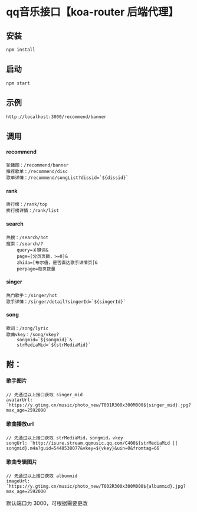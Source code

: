 # qq音乐接口【koa-router 后端代理】

## 安装
```
npm install
```
## 启动
```
npm start
```
## 示例
```
http://localhost:3000/recommend/banner
```
## 调用
#### recommend
```
轮播图：/recommend/banner
推荐歌单：/recommend/disc
歌单详情：/recommend/songList?dissid=`${dissid}`
```
#### rank
```
排行榜：/rank/top
排行榜详情：/rank/list
```
#### search
```
热搜：/search/hot
搜索：/search/?
    query=关键词&
    page=[分页页数，>=0]&
    zhida=[布尔值，是否直达歌手详情页]&
    perpage=每页数量
```
#### singer
```
热门歌手：/singer/hot
歌手详情：/singer/detail?singerId=`${singerId}`
```
#### song
```
歌词：/song/lyric
歌曲vkey：/song/vkey?
    songmid=`${songmid}`&
    strMediaMid=`${strMediaMid}`
```
## 附：
#### 歌手图片
```
// 先通过以上接口获取 singer_mid
avatarUrl: `https://y.gtimg.cn/music/photo_new/T001R300x300M000${singer_mid}.jpg?max_age=2592000`
```
#### 歌曲播放url
```
// 先通过以上接口获取 strMediaMid，songmid，vkey
songUrl: `http://isure.stream.qqmusic.qq.com/C400${strMediaMid || songmid}.m4a?guid=5448538077&vkey=${vkey}&uin=0&fromtag=66`
```
#### 歌曲专辑图片
```
// 先通过以上接口获取 albummid
imageUrl: `https://y.gtimg.cn/music/photo_new/T002R300x300M000${albummid}.jpg?max_age=2592000`
```
默认端口为 3000，可根据需要更改
